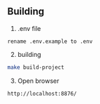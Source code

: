 
## Building

1. .env file

```
rename .env.example to .env
```

2. building

```bash
make build-project
```

3. Open browser 

```bash
http://localhost:8876/
```

